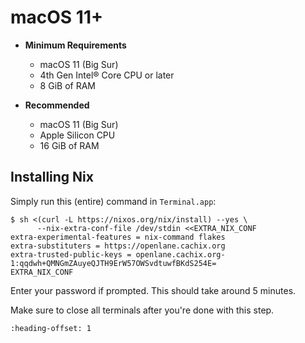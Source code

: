 # macOS 11+

* **Minimum Requirements**
    * macOS 11 (Big Sur)
    * 4th Gen Intel® Core CPU or later
    * 8 GiB of RAM
    
* **Recommended**
    * macOS 11 (Big Sur)
    * Apple Silicon CPU
    * 16 GiB of RAM

## Installing Nix

Simply run this (entire) command in `Terminal.app`:

```console
$ sh <(curl -L https://nixos.org/nix/install) --yes \
      --nix-extra-conf-file /dev/stdin <<EXTRA_NIX_CONF
extra-experimental-features = nix-command flakes
extra-substituters = https://openlane.cachix.org
extra-trusted-public-keys = openlane.cachix.org-1:qqdwh+QMNGmZAuyeQJTH9ErW57OWSvdtuwfBKdS254E=
EXTRA_NIX_CONF
```

Enter your password if prompted. This should take around 5 minutes.

Make sure to close all terminals after you're done with this step.

```{include} _common.md
:heading-offset: 1

```
